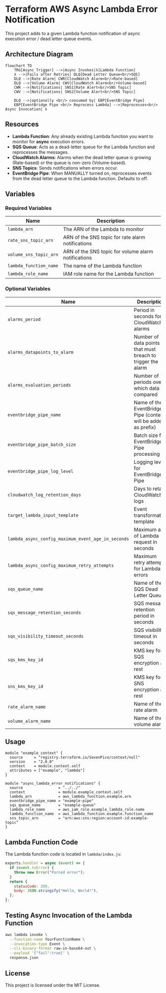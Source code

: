 # Terraform AWS Async Lambda Error Notification

This project adds to a given Lambda function notification of async execution error / dead letter queue events.

## Architecture Diagram

```mermaid
flowchart TD
    TRG[Async Trigger] -->|Async Invokes|λ[Lambda Function]
    λ -->|Fails after Retries| DLQ[Dead Letter Queue<br/>SQS]
    DLQ -->|Rate Alarm| CWR[CloudWatch Alarm<br/>Rate-based]
    DLQ -->|Volume Alarm| CWV[CloudWatch Alarm<br/>Volume-based]
    CWR -->|Notifications| SNS1[Rate Alert<br/>SNS Topic]
    CWV -->|Notifications| SNS2[Volume Alert<br/>SNS Topic]

    DLQ -->|optionally <br/> consumed by| EBP[EventBridge Pipe]
    EBP[EventBridge Pipe <br/> Reprocess Lambda] -->|Reprocesses<br/> Async Invocation| λ
```

## Resources

- **Lambda Function**: Any already existing Lambda function you want to monitor for **async** execution errors.
- **SQS Queue**: Acts as a dead-letter queue for the Lambda function and reprocesses the messages.
- **CloudWatch Alarms**: Alarms when the dead letter queue is growing (Rate-based) or the queue is non-zero (Volume-based).
- **SNS Topics**: Sends notifications when errors occur.
- **EventBridge Pipe**: When MANUALLY turned on, reprocesses events from the dead letter queue to the Lambda function. Defaults to off.

## Variables

### Required Variables

| Name                   | Description                                         |
| ---------------------- | --------------------------------------------------- |
| `lambda_arn`           | The ARN of the Lambda to monitor                    |
| `rate_sns_topic_arn`   | ARN of the SNS topic for rate alarm notifications   |
| `volume_sns_topic_arn` | ARN of the SNS topic for volume alarm notifications |
| `lambda_function_name` | The name of the Lambda function                     |
| `lambda_role_name`     | IAM role name for the Lambda function               |

### Optional Variables

| Name                                               | Description                                                    | Default                |
| -------------------------------------------------- | -------------------------------------------------------------- | ---------------------- |
| `alarms_period`                                    | Period in seconds for CloudWatch alarms                        | `60`                   |
| `alarms_datapoints_to_alarm`                       | Number of data points that must breach to trigger the alarm    | `2`                    |
| `alarms_evaluation_periods`                        | Number of periods over which data is compared                  | `2`                    |
| `eventbridge_pipe_name`                            | Name of the EventBridge Pipe (context will be added as prefix) | `null`                 |
| `eventbridge_pipe_batch_size`                      | Batch size for EventBridge Pipe processing                     | `1`                    |
| `eventbridge_pipe_log_level`                       | Logging level for EventBridge Pipe                             | `"ERROR"`              |
| `cloudwatch_log_retention_days`                    | Days to retain CloudWatch logs                                 | `90`                   |
| `target_lambda_input_template`                     | Event transformation template                                  | `"<$.requestPayload>"` |
| `lambda_async_config_maximum_event_age_in_seconds` | Maximum age of Lambda request in seconds                       | `3600`                 |
| `lambda_async_config_maximum_retry_attempts`       | Maximum retry attempts for Lambda errors                       | `2`                    |
| `sqs_queue_name`                                   | Name of the SQS Dead Letter Queue                              | `null`                 |
| `sqs_message_retention_seconds`                    | SQS message retention period in seconds                        | `604800`               |
| `sqs_visibility_timeout_seconds`                   | SQS visibility timeout in seconds                              | `2`                    |
| `sqs_kms_key_id`                                   | KMS key for SQS encryption at rest                             | `null`                 |
| `sns_kms_key_id`                                   | KMS key for SNS encryption at rest                             | `null`                 |
| `rate_alarm_name`                                  | Name of the rate alarm                                         | `null`                 |
| `volume_alarm_name`                                | Name of the volume alarm                                       | `null`                 |

## Usage

```hcl
module "example_context" {
  source     = "registry.terraform.io/SevenPico/context/null"
  version    = "2.0.0"
  context    = module.context.self
  attributes = ["example", "lambda"]
}

module "async_lambda_error_notifications" {
  source                = "../../"
  context               = module.example_context.self
  lambda_arn            = aws_lambda_function.example.arn
  eventbridge_pipe_name = "example-pipe"
  sqs_queue_name        = "example-queue"
  lambda_role_name      = aws_iam_role.example_lambda_role.name
  lambda_function_name  = aws_lambda_function.example.function_name
  sns_topic_arn         = "arn:aws:sns:region:account-id:example-topic"
}
```

## Lambda Function Code

The Lambda function code is located in `lambda/index.js`:

```javascript
exports.handler = async (event) => {
  if (event.toError) {
    throw new Error("Forced error");
  }
  return {
    statusCode: 200,
    body: JSON.stringify("Hello, World!"),
  };
};
```

## Testing Async Invocation of the Lambda Function

```bash
aws lambda invoke \
  --function-name YourFunctionName \
  --invocation-type Event \
  --cli-binary-format raw-in-base64-out \
  --payload '{"fail":true}' \
  response.json
```

## License

This project is licensed under the MIT License.
